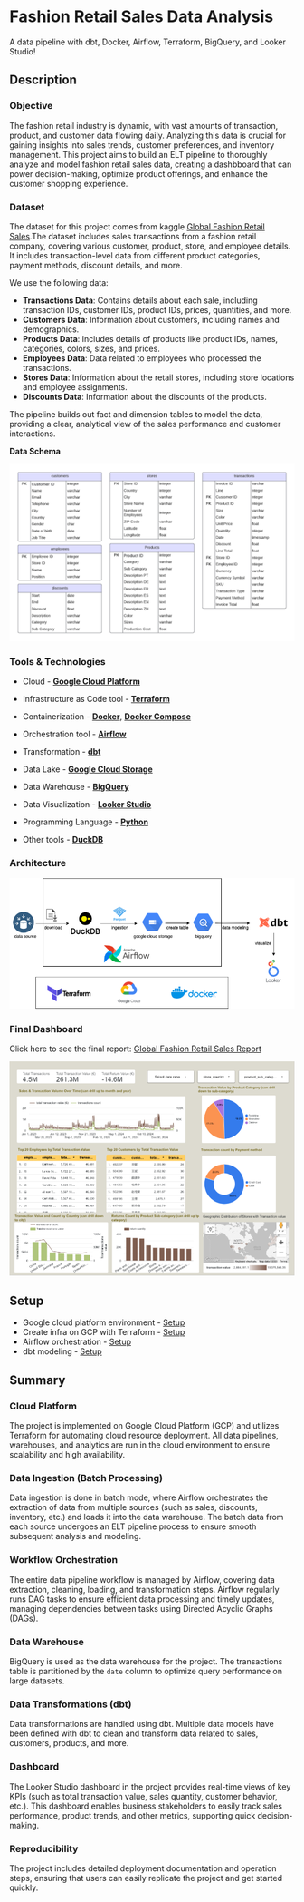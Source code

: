 # Fashion Retail Sales Data Analysis

A data pipeline with dbt, Docker, Airflow, Terraform, BigQuery, and Looker Studio!

## Description

### Objective

The fashion retail industry is dynamic, with vast amounts of transaction, product, and customer data flowing daily. Analyzing this data is crucial for gaining insights into sales trends, customer preferences, and inventory management. This project aims to build an ELT pipeline to thoroughly analyze and model fashion retail sales data, creating a dashbboard that can power decision-making, optimize product offerings, and enhance the customer shopping experience.

### Dataset

The dataset for this project comes from kaggle [Global Fashion Retail Sales](https://www.kaggle.com/datasets/ricgomes/global-fashion-retail-stores-dataset?select=products.csv).The dataset includes sales transactions from a fashion retail company, covering various customer, product, store, and employee details. It includes transaction-level data from different product categories, payment methods, discount details, and more.

We use the following data:

- **Transactions Data**: Contains details about each sale, including transaction IDs, customer IDs, product IDs, prices, quantities, and more.
- **Customers Data**: Information about customers, including names and demographics.
- **Products Data**: Includes details of products like product IDs, names, categories, colors, sizes, and prices.
- **Employees Data**: Data related to employees who processed the transactions.
- **Stores Data**: Information about the retail stores, including store locations and employee assignments.
- **Discounts Data**: Information about the discounts of the products.

The pipeline builds out fact and dimension tables to model the data, providing a clear, analytical view of the sales performance and customer interactions.

**Data Schema**

![dataset](./images/dataset.png)

### Tools & Technologies

- Cloud - [**Google Cloud Platform**](https://cloud.google.com/)

- Infrastructure as Code tool - [**Terraform**](https://www.terraform.io/)
- Containerization - [**Docker**](https://www.docker.com/), [**Docker Compose**](https://docs.docker.com/compose/)

- Orchestration tool - [**Airflow**](https://airflow.apache.org/)

- Transformation - [**dbt**](https://www.getdbt.com/)

- Data Lake - [**Google Cloud Storage**](https://cloud.google.com/storage)

- Data Warehouse - [**BigQuery**](https://cloud.google.com/bigquery)
- Data Visualization - [**Looker Studio**](https://datastudio.google.com/overview)
- Programming Language - [**Python**](https://www.python.org/)
- Other tools - [**DuckDB**](https://duckdb.org/)

### Architecture

![archi](./images/archi.png)

### Final Dashboard
Click here to see the final report: [Global Fashion Retail Sales Report](https://lookerstudio.google.com/reporting/00949454-9e37-4db1-a51f-732a993c8556)

![dashboard](./images/dashboard.png)


## Setup

- Google cloud platform environment - [Setup](./setup/GCP-setup.md)
- Create infra on GCP with Terraform - [Setup](./setup/Terraform-setup.md)
- Airflow orchestration - [Setup](./setup/Airflow-Setup.md)
- dbt modeling - [Setup](./setup/Airflow-Setup.md)

## Summary

### Cloud Platform
The project is implemented on Google Cloud Platform (GCP) and utilizes Terraform for automating cloud resource deployment. All data pipelines, warehouses, and analytics are run in the cloud environment to ensure scalability and high availability.

### Data Ingestion (Batch Processing)
Data ingestion is done in batch mode, where Airflow orchestrates the extraction of data from multiple sources (such as sales, discounts, inventory, etc.) and loads it into the data warehouse. The batch data from each source undergoes an ELT pipeline process to ensure smooth subsequent analysis and modeling.

### Workflow Orchestration
The entire data pipeline workflow is managed by Airflow, covering data extraction, cleaning, loading, and transformation steps. Airflow regularly runs DAG tasks to ensure efficient data processing and timely updates, managing dependencies between tasks using Directed Acyclic Graphs (DAGs).

### Data Warehouse
BigQuery is used as the data warehouse for the project. The transactions table is partitioned by the `date` column to optimize query performance on large datasets.

### Data Transformations (dbt)
Data transformations are handled using dbt. Multiple data models have been defined with dbt to clean and transform data related to sales, customers, products, and more.

### Dashboard
The Looker Studio dashboard in the project provides real-time views of key KPIs (such as total transaction value, sales quantity, customer behavior, etc.). This dashboard enables business stakeholders to easily track sales performance, product trends, and other metrics, supporting quick decision-making.

### Reproducibility
The project includes detailed deployment documentation and operation steps, ensuring that users can easily replicate the project and get started quickly.
